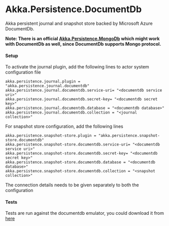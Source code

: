 # Akka.Persistence.DocumentDb

Akka persistent journal and snapshot store backed by Microsoft Azure DocumentDb.

**Note: There is an official [Akka.Persistence.MongoDb](https://github.com/akkadotnet/Akka.Persistence.MongoDB) which might work with DocumentDb as well, since DocumentDb supports Mongo protocol.** 

#### Setup

To activate the journal plugin, add the following lines to actor system configuration file

``` 
akka.persistence.journal.plugin = "akka.persistence.journal.documentdb"
akka.persistence.journal.documentdb.service-uri= "<documentdb service uri>"
akka.persistence.journal.documentdb.secret-key= "<documentdb secret key>"
akka.persistence.journal.documentdb.database = "<documentdb database>"
akka.persistence.journal.documentdb.collection = "<journal collection>"
```

For snapshot store configuration, add the following lines
``` 
akka.persistence.snapshot-store.plugin = "akka.persistence.snapshot-store.documentdb"
akka.persistence.snapshot-store.documentdb.service-uri= "<documentdb service uri>"
akka.persistence.snapshot-store.documentdb.secret-key= "<documentdb secret key>"
akka.persistence.snapshot-store.documentdb.database = "<documentdb database>"
akka.persistence.snapshot-store.documentdb.collection = "<snapshot collection>"
```


The connection details needs to be given separately to both the configuration

#### Tests

Tests are run against the documentdb emulator, you could download it from [here](https://docs.microsoft.com/en-us/azure/documentdb/documentdb-nosql-local-emulator)